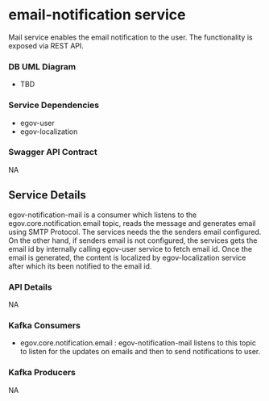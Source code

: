 
# email-notification service

Mail service enables the email notification to the user. The functionality is exposed via REST API.

### DB UML Diagram

- TBD

### Service Dependencies

- egov-user
- egov-localization

### Swagger API Contract

NA

## Service Details

egov-notification-mail is a consumer which listens to the egov.core.notification.email topic, reads the message and generates email using SMTP Protocol.
The services needs the the senders email configured. On the other hand, if senders email is not configured, the services gets the email id by internally calling 
egov-user service to fetch email id. Once the email is generated, the content is localized by egov-localization service after which its been notified to the email id.

### API Details

NA

### Kafka Consumers

- egov.core.notification.email : egov-notification-mail listens to this topic to listen for the updates on emails and then to send notifications to user.

### Kafka Producers

NA